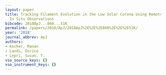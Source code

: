 ```yaml
---
layout: paper
title: Tracking Filament Evolution in the Low Solar Corona Using Remote Sensing and
  In Situ Observations
bibcode: 2018ApJ...860...51K
permalink: /papers/2018/ApJ/2018ApJ%2E%2E%2E860%2E%2E%2E51K/
year: '2018'
journal_abbrev: ApJ
authors:
- Kocher, Manan
- Landi, Enrico
- Lepri, Susan. T.
vso_source_keys: {}
vso_instrument_keys: {}
---
```

